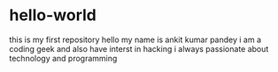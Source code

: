 # hello-world
this is my first repository
hello my name is ankit kumar pandey 
i am a coding geek and also have interst in hacking 
i always passionate about technology and programming
